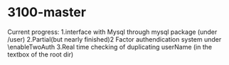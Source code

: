 # 3100-master
Current progress:
1.interface with Mysql through mysql package (under /user)
2.Partial(but nearly finished)2 Factor authendication system under \enableTwoAuth
3.Real time checking of duplicating userName (in the textbox of the root dir)
